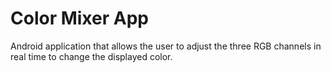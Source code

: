 # Color Mixer App
Android application that allows the user to adjust the three RGB channels in real time to change the displayed color.